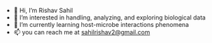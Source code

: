 - 👋 Hi, I’m Rishav Sahil
- 👀 I’m interested in handling, analyzing, and exploring biological data
- 🌱 I’m currently learning host-microbe interactions phenomena
- 📫 you can reach me at sahilrishav2@gmail.com

<!---
sahilrishav2/sahilrishav2 is a ✨ special ✨ repository because its `README.md` (this file) appears on your GitHub profile.
You can click the Preview link to take a look at your changes.
--->
